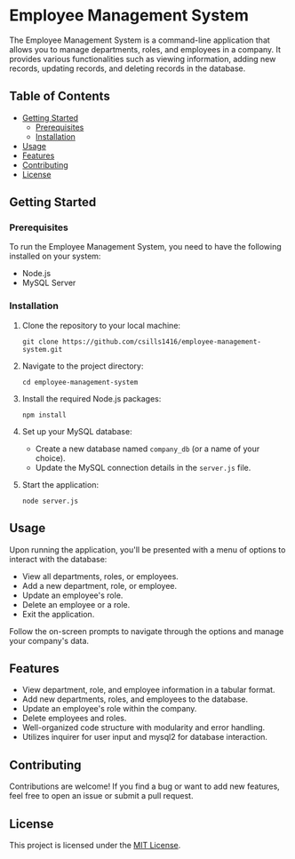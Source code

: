 # Employee Management System

The Employee Management System is a command-line application that allows you to manage departments, roles, and employees in a company. It provides various functionalities such as viewing information, adding new records, updating records, and deleting records in the database.

## Table of Contents

- [Getting Started](#getting-started)
  - [Prerequisites](#prerequisites)
  - [Installation](#installation)
- [Usage](#usage)
- [Features](#features)
- [Contributing](#contributing)
- [License](#license)

## Getting Started

### Prerequisites

To run the Employee Management System, you need to have the following installed on your system:

- Node.js
- MySQL Server

### Installation

1. Clone the repository to your local machine:

   `git clone https://github.com/csills1416/employee-management-system.git`

2. Navigate to the project directory:

   `cd employee-management-system`

3. Install the required Node.js packages:

   `npm install`

4. Set up your MySQL database:
   - Create a new database named `company_db` (or a name of your choice).
   - Update the MySQL connection details in the `server.js` file.

5. Start the application:

   `node server.js`

## Usage

Upon running the application, you'll be presented with a menu of options to interact with the database:

- View all departments, roles, or employees.
- Add a new department, role, or employee.
- Update an employee's role.
- Delete an employee or a role.
- Exit the application.

Follow the on-screen prompts to navigate through the options and manage your company's data.

## Features

- View department, role, and employee information in a tabular format.
- Add new departments, roles, and employees to the database.
- Update an employee's role within the company.
- Delete employees and roles.
- Well-organized code structure with modularity and error handling.
- Utilizes inquirer for user input and mysql2 for database interaction.

## Contributing

Contributions are welcome! If you find a bug or want to add new features, feel free to open an issue or submit a pull request.

## License

This project is licensed under the [MIT License](LICENSE).
